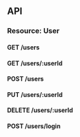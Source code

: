 ## API

### Resource: User

#### GET /users
#### GET /users/:userId
#### POST /users
#### PUT /users/:userId
#### DELETE /users/:userId
#### POST /users/login
